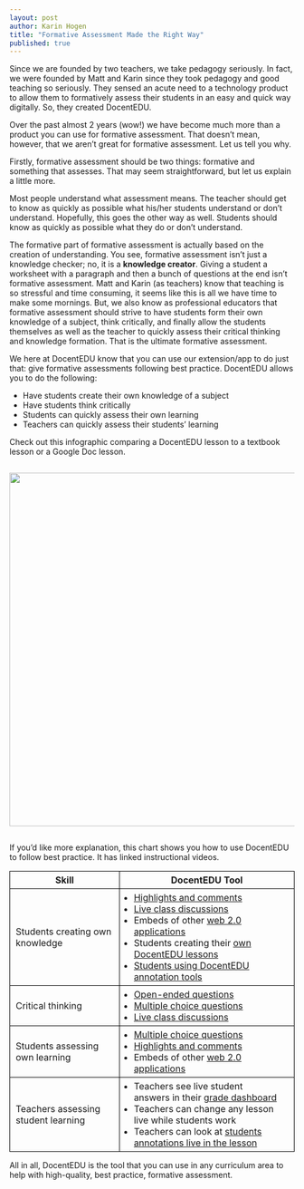 ```yaml
---
layout: post
author: Karin Hogen
title: "Formative Assessment Made the Right Way"
published: true
---
```

Since we are founded by two teachers, we take pedagogy seriously. In fact, we were founded by Matt and Karin since they took pedagogy and good teaching so seriously. They sensed an acute need to a technology product to allow them to formatively assess their students in an easy and quick way digitally. So, they created DocentEDU. 

Over the past almost 2 years (wow!) we have become much more than a product you can use for formative assessment. That doesn’t mean, however, that we aren’t great for formative assessment. Let us tell you why.

Firstly, formative assessment should be two things: formative and something that assesses. That may seem straightforward, but let us explain a little more.

Most people understand what assessment means. The teacher should get to know as quickly as possible what his/her students understand or don’t understand. Hopefully, this goes the other way as well. Students should know as quickly as possible what they do or don’t understand.

The formative part of formative assessment is actually based on the creation of understanding. You see, formative assessment isn’t just a knowledge checker; no, it is a <b>knowledge creator</b>. Giving a student a worksheet with a paragraph and then a bunch of questions at the end isn’t formative assessment. Matt and Karin (as teachers) know that teaching is so stressful and time consuming, it seems like this is all we have time to make some mornings. But, we also know as professional educators that formative assessment should strive to have students form their own knowledge of a subject, think critically, and finally allow the students themselves as well as the teacher to quickly assess their critical thinking and knowledge formation. That is the ultimate formative assessment.

We here at DocentEDU know that you can use our extension/app to do just that: give formative assessments following best practice. DocentEDU allows you to do the following:

- Have students create their own knowledge of a subject
- Have students think critically
- Students can quickly assess their own learning
- Teachers can quickly assess their students’ learning

Check out this infographic comparing a DocentEDU lesson to a textbook lesson or a Google Doc lesson. 

<img src="http://docentedu.com/images/formative_assessment.png" style="max-width: 100%; width: 624px; margin: 15px 0;" />

If you’d like more explanation, this chart shows you how to use DocentEDU to follow best practice. It has linked instructional videos.

<table>
  <tr>
    <th>Skill</th>
    <th>DocentEDU Tool</th>
  </tr>
  <tr>
    <td>Students creating own knowledge</td>
    <td>
      <ul>
        <li><a href="https://www.youtube.com/watch?v=b94arVANUaU">Highlights and comments</a></li>
        <li><a href="https://www.youtube.com/watch?v=HkOF-ELub1I">Live class discussions</a></li>
        <li>Embeds of other <a href="https://www.youtube.com/watch?v=tteupNrsIYA">web 2.0 applications</a></li>
        <li>Students creating their <a href="https://www.youtube.com/watch?v=7vKZnFve-sI">own DocentEDU lessons</a></li>
        <li><a href="https://www.youtube.com/watch?v=b94arVANUaU">Students using DocentEDU annotation tools</a></li>
      </ul>
    </td>
  </tr>
  <tr>
    <td>Critical thinking</td>
    <td>
      <ul>
        <li><a href="https://www.youtube.com/watch?v=fSmgBrMI1Gw">Open-ended questions</a></li>
        <li><a href="https://www.youtube.com/watch?v=hGKtW8Eh2RI">Multiple choice questions</a></li>
        <li><a href="https://www.youtube.com/watch?v=HkOF-ELub1I">Live class discussions</a></li>
      </ul>
    </td>
  </tr>
  <tr>
    <td>Students assessing own learning</td>
    <td>
      <ul>
        <li><a href="https://www.youtube.com/watch?v=hGKtW8Eh2RI">Multiple choice questions</a></li>
        <li><a href="https://www.youtube.com/watch?v=b94arVANUaU">Highlights and comments</a></li>
        <li>Embeds of other <a href="https://www.youtube.com/watch?v=tteupNrsIYA">web 2.0 applications</a></li>
      </ul>
    </td>
  </tr>
  <tr>
    <td>Teachers assessing student learning</td>
    <td>
      <ul>
        <li>Teachers see live student answers in their <a href="https://www.youtube.com/watch?v=vfDCuh_6428">grade dashboard</a></li>
        <li>Teachers can change any lesson live while students work</li>
        <li>Teachers can look at <a href="https://www.youtube.com/watch?v=b94arVANUaU">students annotations live in the lesson</a></li>
      </ul>
    </td>
  </tr>
</table>

<style>
  td,th {
    border: 1px solid black;
    padding: 5px 10px;
  }
  td ul {
    margin: 0;
    padding: 0 15px;
  }
  table {
    margin-bottom: 15px;
  }
</style>

All in all, DocentEDU is the tool that you can use in any curriculum area to help with high-quality, best practice, formative assessment. 
